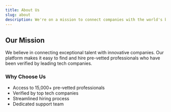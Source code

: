 ```yaml
---
title: About Us
slug: about
description: We're on a mission to connect companies with the world's best tech talent.
---
```


Our Mission
-----------

We believe in connecting exceptional talent with innovative companies. Our platform makes it easy to find and hire pre-vetted professionals who have been verified by leading tech companies.

### Why Choose Us

* Access to 15,000+ pre-vetted professionals
* Verified by top tech companies
* Streamlined hiring process
* Dedicated support team
